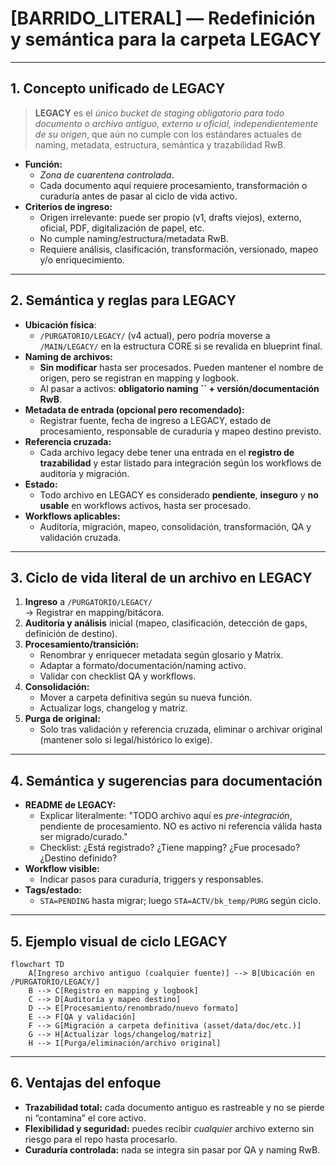 # [BARRIDO\_LITERAL] — Redefinición y semántica para la carpeta LEGACY

---

## 1. Concepto unificado de LEGACY

> **LEGACY** es el *único bucket de staging obligatorio para todo documento o archivo antiguo, externo u oficial, independientemente de su origen*, que aún no cumple con los estándares actuales de naming, metadata, estructura, semántica y trazabilidad RwB.

- **Función:**
  - *Zona de cuarentena controlada*.
  - Cada documento aquí requiere procesamiento, transformación o curaduría antes de pasar al ciclo de vida activo.
- **Criterios de ingreso:**
  - Origen irrelevante: puede ser propio (v1, drafts viejos), externo, oficial, PDF, digitalización de papel, etc.
  - No cumple naming/estructura/metadata RwB.
  - Requiere análisis, clasificación, transformación, versionado, mapeo y/o enriquecimiento.

---

## 2. Semántica y reglas para LEGACY

- **Ubicación física**:
  - `/PURGATORIO/LEGACY/` (v4 actual), pero podría moverse a `/MAIN/LEGACY/` en la estructura CORE si se revalida en blueprint final.
- **Naming de archivos:**
  - **Sin modificar** hasta ser procesados. Pueden mantener el nombre de origen, pero se registran en mapping y logbook.
  - Al pasar a activos: **obligatorio naming **``** + versión/documentación RwB**.
- **Metadata de entrada (opcional pero recomendado):**
  - Registrar fuente, fecha de ingreso a LEGACY, estado de procesamiento, responsable de curaduría y mapeo destino previsto.
- **Referencia cruzada:**
  - Cada archivo legacy debe tener una entrada en el **registro de trazabilidad** y estar listado para integración según los workflows de auditoría y migración.
- **Estado:**
  - Todo archivo en LEGACY es considerado **pendiente**, **inseguro** y **no usable** en workflows activos, hasta ser procesado.
- **Workflows aplicables:**
  - Auditoría, migración, mapeo, consolidación, transformación, QA y validación cruzada.

---

## 3. Ciclo de vida literal de un archivo en LEGACY

1. **Ingreso** a `/PURGATORIO/LEGACY/`\
   → Registrar en mapping/bitácora.
2. **Auditoría y análisis** inicial (mapeo, clasificación, detección de gaps, definición de destino).
3. **Procesamiento/transición:**
   - Renombrar y enriquecer metadata según glosario y Matrix.
   - Adaptar a formato/documentación/naming activo.
   - Validar con checklist QA y workflows.
4. **Consolidación:**
   - Mover a carpeta definitiva según su nueva función.
   - Actualizar logs, changelog y matriz.
5. **Purga de original:**
   - Solo tras validación y referencia cruzada, eliminar o archivar original (mantener solo si legal/histórico lo exige).

---

## 4. Semántica y sugerencias para documentación

- **README de LEGACY:**
  - Explicar literalmente: "TODO archivo aquí es *pre-integración*, pendiente de procesamiento. NO es activo ni referencia válida hasta ser migrado/curado."
  - Checklist: ¿Está registrado? ¿Tiene mapping? ¿Fue procesado? ¿Destino definido?
- **Workflow visible:**
  - Indicar pasos para curaduría, triggers y responsables.
- **Tags/estado:**
  - `STA=PENDING` hasta migrar; luego `STA=ACTV/bk_temp/PURG` según ciclo.

---

## 5. Ejemplo visual de ciclo LEGACY

```mermaid
flowchart TD
    A[Ingreso archivo antiguo (cualquier fuente)] --> B[Ubicación en /PURGATORIO/LEGACY/]
    B --> C[Registro en mapping y logbook]
    C --> D[Auditoría y mapeo destino]
    D --> E[Procesamiento/renombrado/nuevo formato]
    E --> F[QA y validación]
    F --> G[Migración a carpeta definitiva (asset/data/doc/etc.)]
    G --> H[Actualizar logs/changelog/matriz]
    H --> I[Purga/eliminación/archivo original]
```

---

## 6. Ventajas del enfoque

- **Trazabilidad total:** cada documento antiguo es rastreable y no se pierde ni “contamina” el core activo.
- **Flexibilidad y seguridad:** puedes recibir *cualquier* archivo externo sin riesgo para el repo hasta procesarlo.
- **Curaduría controlada:** nada se integra sin pasar por QA y naming RwB.

